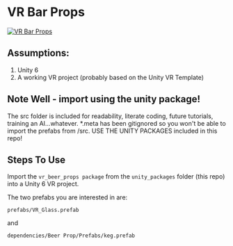 # VR Bar Props
[![VR Bar Props](https://img.youtube.com/vi/E1R8Cscqe-A/0.jpg)](https://www.youtube.com/watch?v=E1R8Cscqe-A)


## Assumptions: 
1) Unity 6
2) A working VR project (probably based on the Unity VR Template)

## Note Well - import using the unity package!
The src folder is included for readability, literate coding, future tutorials, training an AI...whatever.  *.meta has been gitignored so you won't be able to import the prefabs from /src.  USE THE UNITY PACKAGES included in this repo!

## Steps To Use
Import the ```vr_beer_props package``` from the ```unity_packages``` folder (this repo) into a Unity 6 VR project.

The two prefabs you are interested in are:

```prefabs/VR_Glass.prefab```

and

```dependencies/Beer Prop/Prefabs/keg.prefab```
